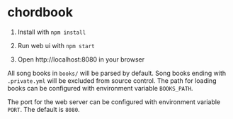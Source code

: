 # chordbook

1. Install with `npm install`

2. Run web ui with `npm start`

3. Open http://localhost:8080 in your browser

All song books in `books/` will be parsed by default. Song books ending with `.private.yml` will be excluded from source control.
The path for loading books can be configured with environment variable `BOOKS_PATH`.

The port for the web server can be configured with environment variable `PORT`. The default is `8080`.

